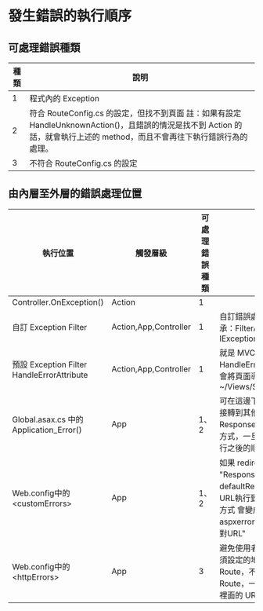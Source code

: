 # 發生錯誤的執行順序

## 可處理錯誤種類

| 種類 | 說明                                                                                                                                                                       |
| ---- | -------------------------------------------------------------------------------------------------------------------------------------------------------------------------- |
| 1    | 程式內的 Exception                                                                                                                                                         |
| 2    | 符合 RouteConfig.cs 的設定，但找不到頁面 註：如果有設定 HandleUnknownAction()，且錯誤的情況是找不到 Action 的話，就會執行上述的 method，而且不會再往下執行錯誤行為的處理。 |
| 3    | 不符合 RouteConfig.cs 的設定                                                                                                                                               |

## 由內層至外層的錯誤處理位置

| 執行位置                                                                                                       | 觸發層級              | 可處理錯誤種類 | 說明                                                                                                                                                            |
| -------------------------------------------------------------------------------------------------------------- | --------------------- | -------------- | --------------------------------------------------------------------------------------------------------------------------------------------------------------- |
| Controller.OnException()                                                                                       | Action                | 1              |
| 自訂 Exception Filter|	Action,App,Controller|	1	|自訂錯誤處理 實作時要同時繼承：FilterAttribute, IExceptionFilter |
| 預設 Exception Filter HandleErrorAttribute                                                                     | Action,App,Controller | 1              | 就是 MVC 內建的 HandleErrorAttribute執行後會將頁面導至 ~/Views/Shared/Error.cshtml                                                                              |
| Global.asax.cs 中的Application_Error()                                                                         | App                   | 1、2           | 可在這邊下 C# 進行 log 或 直接轉到其他指定的頁面，要用 Response.Redirect("url")的方式，一旦轉走了，就不會執行之後的順序                                         |
| Web.config中的\<customErrors>                                                                                   | App                   | 1、2           | 如果 redirectMode 設定為 "ResponseRedirect"並且設定 defaultRedirect 所要導向的 URL執行到這邊後的URL顯示方式 會變成"錯誤頁面URL?aspxerrorpath=原本頁面的相對URL" |
| Web.config中的\<httpErrors>                                                                                     | App                   | 3              | 避免使用者亂輸入 URL，所必須設定的地方 搭配 Attribute Route，不使用基本的 Route，一定要使用這個設定 裡面的 URL 不可使用相對路徑                                 |